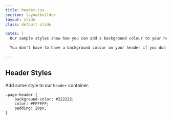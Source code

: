 ```yaml
---
title: header-css
section: layoutbuilder
layout: slide
class: default-slide

notes: |
  Our sample styles show how you can add a background colour to your header, change the text colour, and get the stuff inside the header to be pushed away from the edges a bit.

  You don't have to have a background colour on your header if you don't want to - you can just delete that line completely!

---
```


## Header Styles

Add some style to our `header` container.

    .page-header {
        background-color: #222222;
        color: #FFFFFF;
        padding: 20px;
    }

